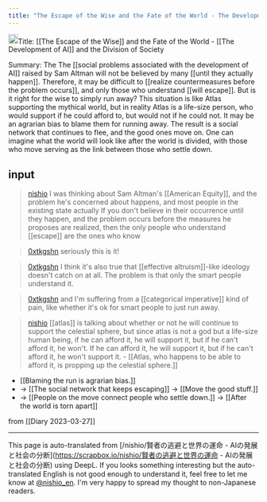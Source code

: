 ```yaml
---
title: "The Escape of the Wise and the Fate of the World - The Development of AI and the Division of Society"
---
```


<img src='https://scrapbox.io/api/pages/nishio-en/Claude/icon' alt='Claude.icon' height="19.5"/>Title: [[The Escape of the Wise]] and the Fate of the World - [[The Development of AI]] and the Division of Society

Summary: The
The [[social problems associated with the development of AI]] raised by Sam Altman will not be believed by many [[until they actually happen]]. Therefore, it may be difficult to [[realize countermeasures before the problem occurs]], and only those who understand [[will escape]]. But is it right for the wise to simply run away? This situation is like Atlas supporting the mythical world, but in reality Atlas is a life-size person, who would support if he could afford to, but would not if he could not. It may be an agrarian bias to blame them for running away. The result is a social network that continues to flee, and the good ones move on. One can imagine what the world will look like after the world is divided, with those who move serving as the link between those who settle down.

## input
> [nishio](https://twitter.com/nishio/status/1640274967765065729) I was thinking about Sam Altman's [[American Equity]], and the problem he's concerned about happens, and most people in the existing state actually If you don't believe in their occurrence until they happen, and the problem occurs before the measures he proposes are realized, then the only people who understand [[escape]] are the ones who know

> [0xtkgshn](https://twitter.com/0xtkgshn/status/1640275685016227841) seriously this is it!

> [0xtkgshn](https://twitter.com/0xtkgshn/status/1640275829321256960) I think it's also true that [[effective altruism]]-like ideology doesn't catch on at all. The problem is that only the smart people understand it.

> [0xtkgshn](https://twitter.com/0xtkgshn/status/1640275980664336386) and I'm suffering from a [[categorical imperative]] kind of pain, like whether it's ok for smart people to just run away.

> [nishio](https://twitter.com/nishio/status/1640284460532002816) [[atlas]] is talking about whether or not he will continue to support the celestial sphere, but since atlas is not a god but a life-size human being, if he can afford it, he will support it, but if he can't afford it, he won't. If he can afford it, he will support it, but if he can't afford it, he won't support it.
    - [[Atlas, who happens to be able to afford it, is propping up the celestial sphere.]]

- [[Blaming the run is agrarian bias.]]
- → [[The social network that keeps escaping]] → [[Move the good stuff.]]
- → [[People on the move connect people who settle down.]] → [[After the world is torn apart]]

from  [[Diary 2023-03-27]]

---
This page is auto-translated from [/nishio/賢者の逃避と世界の運命 - AIの発展と社会の分断](https://scrapbox.io/nishio/賢者の逃避と世界の運命 - AIの発展と社会の分断) using DeepL. If you looks something interesting but the auto-translated English is not good enough to understand it, feel free to let me know at [@nishio_en](https://twitter.com/nishio_en). I'm very happy to spread my thought to non-Japanese readers.